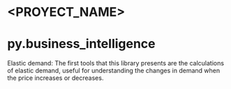 # <PROYECT_NAME>
# py.business_intelligence
Elastic demand: The first tools that this library presents are the calculations of elastic demand, useful for understanding the changes in demand when the price increases or decreases.
